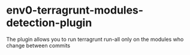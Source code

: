 # env0-terragrunt-modules-detection-plugin
The plugin allows you to run terragrunt run-all only on the modules who change between commits
